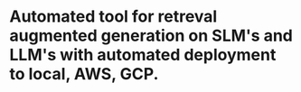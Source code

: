 # Automated tool for retreval augmented generation on SLM's and LLM's with automated deployment to local, AWS, GCP.